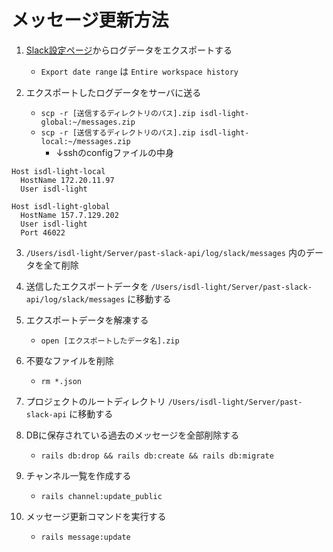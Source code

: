 # メッセージ更新方法

1. [Slack設定ページ](https://isdl2018.slack.com/admin/settings)からログデータをエクスポートする
    - `Export date range` は `Entire workspace history`

2. エクスポートしたログデータをサーバに送る
    - `scp -r [送信するディレクトリのパス].zip isdl-light-global:~/messages.zip`
    - `scp -r [送信するディレクトリのパス].zip isdl-light-local:~/messages.zip`
      - ↓sshのconfigファイルの中身
```
Host isdl-light-local
  HostName 172.20.11.97
  User isdl-light

Host isdl-light-global
  HostName 157.7.129.202
  User isdl-light
  Port 46022
```

3. `/Users/isdl-light/Server/past-slack-api/log/slack/messages` 内のデータを全て削除

4. 送信したエクスポートデータを `/Users/isdl-light/Server/past-slack-api/log/slack/messages` に移動する

4. エクスポートデータを解凍する
   - `open [エクスポートしたデータ名].zip`

5. 不要なファイルを削除
   - `rm *.json`
   
6. プロジェクトのルートディレクトリ `/Users/isdl-light/Server/past-slack-api` に移動する

7. DBに保存されている過去のメッセージを全部削除する
   - `rails db:drop && rails db:create && rails db:migrate`
   
8. チャンネル一覧を作成する
   - `rails channel:update_public`

7. メッセージ更新コマンドを実行する
   - `rails message:update`

